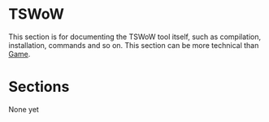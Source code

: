 # TSWoW

This section is for documenting the TSWoW tool itself, such as compilation, installation, commands and so on. This section can be more technical than [Game](../Game/README.md).

# Sections

None yet